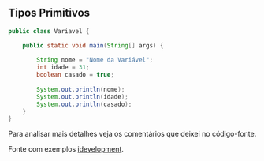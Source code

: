 ## Tipos Primitivos

```java
public class Variavel {

    public static void main(String[] args) {
    	
		String nome = "Nome da Variável";
		int idade = 31;
		boolean casado = true;
		
		System.out.println(nome);
		System.out.println(idade);
		System.out.println(casado);
    }
}
```
Para analisar mais detalhes veja os comentários que deixei no código-fonte.

Fonte com exemplos [idevelopment](http://idevelopment.info/).